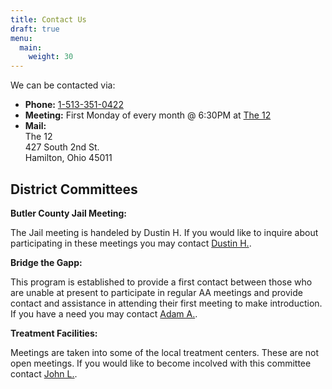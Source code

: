 ```yaml
---
title: Contact Us
draft: true
menu:
  main:
    weight: 30
---
```


We can be contacted via:

- **Phone:** <a href="tel:1-513-351-0422">1-513-351-0422</a>
- **Meeting:** First Monday of every month @ 6:30PM at [The 12](/meetings/the12/)
- **Mail:**\
  The 12\
  427 South 2nd St.\
  Hamilton, Ohio 45011

District Committees
-------------------

**Butler County Jail Meeting:**

The Jail meeting is handeled by Dustin H. If you would like to inquire about
participating in these meetings you may contact [Dustin H.](mailto:carlosdh523@yahoo.com).

**Bridge the Gapp:**

This program is established to provide a first contact between those who are
unable at present to participate in regular AA meetings and provide contact and
assistance in attending their first meeting to make introduction. If you have a
need you may contact [Adam A.](mailto:adamalmanza58@gmail.com).

**Treatment Facilities:**

Meetings are taken into some of the local treatment centers. These are not open
meetings. If you would like to become incolved with this committee contact
[John L.](mailto:jwl352017@gmail.com).
